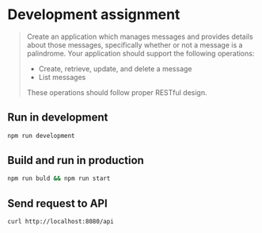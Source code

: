 # Development assignment

> Create an application which manages messages and provides details about those messages,
> specifically whether or not a message is a palindrome. Your application should support the
> following operations:
>
> -   Create, retrieve, update, and delete a message
> -   List messages
>
> These operations should follow proper RESTful design.

## Run in development

```bash
npm run development
```

## Build and run in production

```bash
npm run buld && npm run start
```

## Send request to API

```bash
curl http://localhost:8080/api
```
